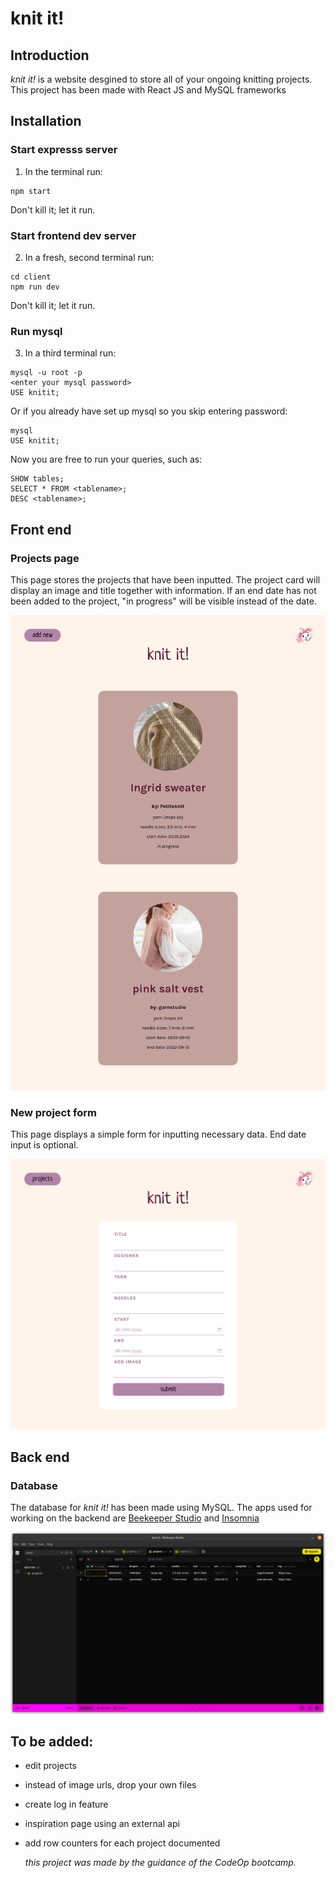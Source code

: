 # knit it!

## Introduction

*knit it!* is a website desgined to store all of your ongoing knitting projects. This project has been made with React JS and MySQL frameworks

## Installation

### Start expresss server

1. In the terminal run:

```
npm start
```

Don't kill it; let it run.

### Start frontend dev server

2. In a fresh, second terminal run:

```
cd client
npm run dev
```

Don't kill it; let it run.

### Run mysql

3. In a third terminal run:

```
mysql -u root -p
<enter your mysql password>
USE knitit;
```

Or if you already have set up mysql so you skip entering password:

```
mysql
USE knitit;
```

Now you are free to run your queries, such as:

```
SHOW tables;
SELECT * FROM <tablename>;
DESC <tablename>;
```


## Front end

### Projects page

This page stores the projects that have been inputted. The project card will display an image and title together with information. If an end date has not been added to the project, "in progress" will be visible instead of the date.

![project page](./photos/projects.png)

### New project form

This page displays a simple form for inputting necessary data. End date input is optional.

![project form](./photos/form.png)

## Back end

### Database

The database for *knit it!* has been made using MySQL. The apps used for working on the backend are [Beekeeper Studio](https://www.beekeeperstudio.io/) and [Insomnia](https://insomnia.rest/)

![database](./photos/database.png)

## To be added:

- edit projects
- instead of image urls, drop your own files
- create log in feature
- inspiration page using an external api
- add row counters for each project documented

  *this project was made by the guidance of the CodeOp bootcamp.*
